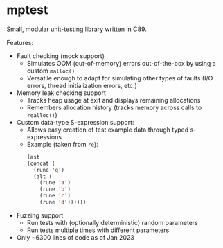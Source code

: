 # mptest

Small, modular unit-testing library written in C89.

Features:

- Fault checking (mock support)
  - Simulates OOM (out-of-memory) errors out-of-the-box by using a custom `malloc()`
  - Versatile enough to adapt for simulating other types of faults (I/O errors, thread initialization errors, etc.)
- Memory leak checking support
  - Tracks heap usage at exit and displays remaining allocations
  - Remembers allocation history (tracks memory across calls to `realloc()`)
- Custom data-type S-expression support:
  - Allows easy creation of test example data through typed s-expressions
  - Example (taken from `re`):
    ```lisp
    (ast
    (concat (
      (rune 'q')
      (alt (
        (rune 'a')
        (rune 'b')
        (rune 'c')
        (rune 'd'))))))
    ```
- Fuzzing support
  - Run tests with (optionally deterministic) random parameters
  - Run tests multiple times with different parameters
- Only ~6300 lines of code as of Jan 2023
